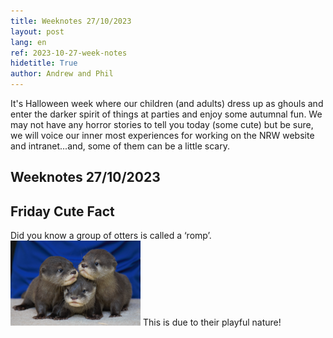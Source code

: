 ```yaml
---
title: Weeknotes 27/10/2023
layout: post
lang: en
ref: 2023-10-27-week-notes
hidetitle: True
author: Andrew and Phil
---
```


It's Halloween week where our children (and adults) dress up as ghouls and enter the darker spirit of things at parties and enjoy some autumnal fun. We may not have any horror stories to tell you today (some cute) but be sure, we will voice our inner most experiences for working on the NRW website and intranet...and, some of them can be a little scary.

## Weeknotes 27/10/2023 ##








## Friday Cute Fact ##
Did you know a group of otters is called a ‘romp’. ![otterly cute](https://github.com/nrw-digital/week-notes/blob/4f57d48b1928c6083cd84f5b66cd26bfb05b8051/images/otterlycute.png?raw=true) This is due to their playful nature! 
